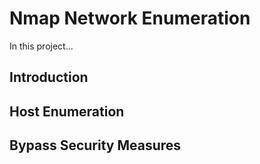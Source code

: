 # Nmap Network Enumeration

In this project...
## Introduction



## Host Enumeration

## Bypass Security Measures
